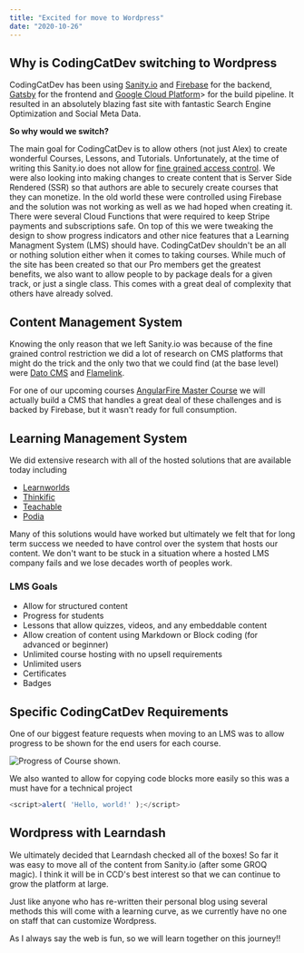 ```yaml
---
title: "Excited for move to Wordpress"
date: "2020-10-26"
---
```


## Why is CodingCatDev switching to Wordpress

CodingCatDev has been using [Sanity.io](https://www.sanity.io/ "Sanity.io") and [Firebase](https://firebase.com/ "Firebase") for the backend, [Gatsby](https://www.gatsbyjs.com/ "Gatsby") for the frontend and [Google Cloud Platform](https://cloud.google.com/ "Google Cloud Platform")\> for the build pipeline. It resulted in an absolutely blazing fast site with fantastic Search Engine Optimization and Social Meta Data.

**So why would we switch?**

The main goal for CodingCatDev is to allow others (not just Alex) to create wonderful Courses, Lessons, and Tutorials. Unfortunately, at the time of writing this Sanity.io does not allow for [fine grained access control](https://www.sanity.io/docs/access-control#custom-access-control). We were also looking into making changes to create content that is Server Side Rendered (SSR) so that authors are able to securely create courses that they can monetize. In the old world these were controlled using Firebase and the solution was not working as well as we had hoped when creating it. There were several Cloud Functions that were required to keep Stripe payments and subscriptions safe. On top of this we were tweaking the design to show progress indicators and other nice features that a Learning Managment System (LMS) should have. CodingCatDev shouldn't be an all or nothing solution either when it comes to taking courses. While much of the site has been created so that our Pro members get the greatest benefits, we also want to allow people to by package deals for a given track, or just a single class. This comes with a great deal of complexity that others have already solved.

## Content Management System

Knowing the only reason that we left Sanity.io was because of the fine grained control restriction we did a lot of research on CMS platforms that might do the trick and the only two that we could find (at the base level) were [Dato CMS](https://www.datocms.com/pricing/compare "Dato CMS") and [Flamelink](https://flamelink.io/features "Flamelink").

For one of our upcoming courses [AngularFire Master Course](/angularfire-master-course/) we will actually build a CMS that handles a great deal of these challenges and is backed by Firebase, but it wasn't ready for full consumption.

## Learning Management System

We did extensive research with all of the hosted solutions that are available today including

- [Learnworlds](http://https://www.learnworlds.com/ "Learnworlds")
- [Thinkific](https://www.thinkific.com/ "Thinkific")
- [Teachable](https://teachable.com/ "Teachable")
- [Podia](https://www.podia.com/ "Podia")

Many of this solutions would have worked but ultimately we felt that for long term success we needed to have control over the system that hosts our content. We don't want to be stuck in a situation where a hosted LMS company fails and we lose decades worth of peoples work.

### LMS Goals

- Allow for structured content
- Progress for students
- Lessons that allow quizzes, videos, and any embeddable content
- Allow creation of content using Markdown or Block coding (for advanced or beginner)
- Unlimited course hosting with no upsell requirements
- Unlimited users
- Certificates
- Badges

## Specific CodingCatDev Requirements

One of our biggest feature requests when moving to an LMS was to allow progress to be shown for the end users for each course.

![Progress of Course shown.](https://res.cloudinary.com/ajonp/images/f_auto,q_auto/v1603737569/ccd-cloudinary/image-1603737568572/image-1603737568572-217x300.png)

We also wanted to allow for copying code blocks more easily so this was a must have for a technical project

```javascript
<script>alert( 'Hello, world!' );</script>
```

## Wordpress with Learndash

We ultimately decided that Learndash checked all of the boxes! So far it was easy to move all of the content from Sanity.io (after some GROQ magic). I think it will be in CCD's best interest so that we can continue to grow the platform at large.

Just like anyone who has re-written their personal blog using several methods this will come with a learning curve, as we currently have no one on staff that can customize Wordpress.

As I always say the web is fun, so we will learn together on this journey!!
